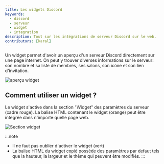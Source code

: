 ```yaml
---
title: Les widgets Discord
keywords:
  - discord
  - serveur
  - widget
  - integration
description: Tout sur les intégrations de serveur Discord sur le web.
contributors: [karal]
---
```

Un widget permet d'avoir un aperçu d'un serveur Discord directement sur une page internet. On peut y trouver diverses informations sur le serveur: son nombre et sa liste de membres, ses salons, son icône et son lien d'invitation. 

![aperçu widget](https://i.dfr.gg/JtbZ.png)


## Comment utiliser un widget ?

Le widget s'active dans la section "Widget" des paramètres du serveur (cadre rouge). La balise HTML contenant le widget (orange) peut être integrée dans n'importe quelle page web.

![Section widget](https://i.dfr.gg/LmPt.png)

:::note
- Il ne faut pas oublier d'activer le widget (vert)
- La balise HTML du widget copié possède des paramètres par defaut tels que la hauteur, la largeur et le thème qui peuvent être modifiés.
:::
